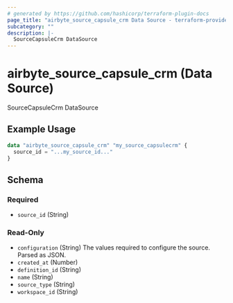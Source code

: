 ```yaml
---
# generated by https://github.com/hashicorp/terraform-plugin-docs
page_title: "airbyte_source_capsule_crm Data Source - terraform-provider-airbyte"
subcategory: ""
description: |-
  SourceCapsuleCrm DataSource
---
```


# airbyte_source_capsule_crm (Data Source)

SourceCapsuleCrm DataSource

## Example Usage

```terraform
data "airbyte_source_capsule_crm" "my_source_capsulecrm" {
  source_id = "...my_source_id..."
}
```

<!-- schema generated by tfplugindocs -->
## Schema

### Required

- `source_id` (String)

### Read-Only

- `configuration` (String) The values required to configure the source. Parsed as JSON.
- `created_at` (Number)
- `definition_id` (String)
- `name` (String)
- `source_type` (String)
- `workspace_id` (String)
